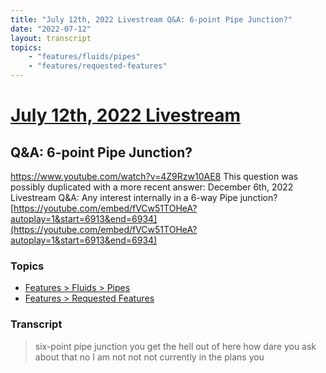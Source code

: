 ```yaml
---
title: "July 12th, 2022 Livestream Q&A: 6-point Pipe Junction?"
date: "2022-07-12"
layout: transcript
topics:
    - "features/fluids/pipes"
    - "features/requested-features"
---
```

# [July 12th, 2022 Livestream](../2022-07-12.md)
## Q&A: 6-point Pipe Junction?
https://www.youtube.com/watch?v=4Z9Rzw10AE8
This question was possibly duplicated with a more recent answer: December 6th, 2022 Livestream Q&A: Any interest internally in a 6-way Pipe junction? [https://youtube.com/embed/fVCw51TOHeA?autoplay=1&start=6913&end=6934](https://youtube.com/embed/fVCw51TOHeA?autoplay=1&start=6913&end=6934)


### Topics
* [Features > Fluids > Pipes](../topics/features/fluids/pipes.md)
* [Features > Requested Features](../topics/features/requested-features.md)

### Transcript

> six-point pipe junction you get the hell out of here how dare you ask about that no I am not not not currently in the plans you
